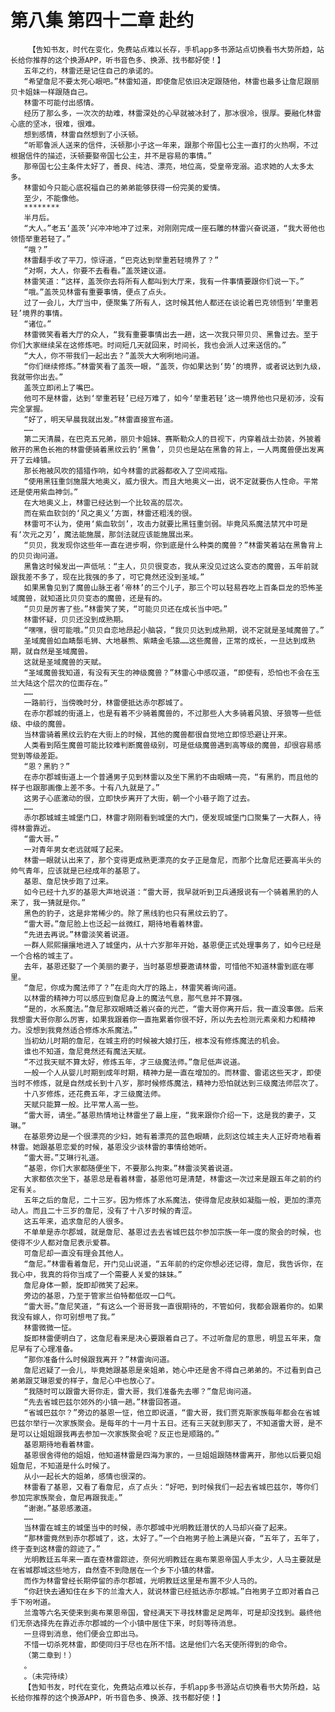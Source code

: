 # 第八集 第四十二章 赴约
        【告知书友，时代在变化，免费站点难以长存，手机app多书源站点切换看书大势所趋，站长给你推荐的这个换源APP，听书音色多、换源、找书都好使！】
       五年之约，林雷还是记住自己的承诺的。
       “希望詹尼不要太死心眼吧。”林雷知道，即使詹尼依旧决定跟随他，林雷也最多让詹尼跟丽贝卡姐妹一样跟随自己。
       林雷不可能付出感情。
       经历了那么多，一次次的劫难，林雷深处的心早就被冰封了，那冰很冷，很厚。要融化林雷心底的坚冰，很难，很难。
       想到感情，林雷自然想到了小沃顿。
       “听耶鲁派人送来的信件，沃顿那小子这一年来，跟那个帝国七公主一直打的火热啊，不过根据信件的描述，沃顿要娶帝国七公主，并不是容易的事情。”
       那帝国七公主条件太好了，善良、纯洁、漂亮，地位高，受皇帝宠溺。追求她的人太多太多。
       林雷如今只能心底祝福自己的弟弟能够获得一份完美的爱情。
       至少，不能像他。
       ********
       半月后。
       “大人。”老五‘盖茨’兴冲冲地冲了过来，对刚刚完成一座石雕的林雷兴奋说道，“我大哥他也领悟举重若轻了。”
       “哦？”
       林雷翻手收了平刀，惊讶道，“巴克达到举重若轻境界了？”
       “对啊，大人，你要不去看看。”盖茨建议道。
       林雷笑道：“这样，盖茨你去将所有人都叫到大厅来，我有一件事情要跟你们说一下。”
       “哦。”盖茨见林雷有重要事情，便点了点头。
       过了一会儿，大厅当中，便聚集了所有人，这时候其他人都还在谈论着巴克领悟到‘举重若轻’境界的事情。
       “诸位。”
       林雷微笑看着大厅的众人，“我有重要事情出去一趟，这一次我只带贝贝、黑鲁过去。至于你们大家继续呆在这修炼吧。时间短几天就回来，时间长，我也会派人过来送信的。”
       “大人，你不带我们一起出去？”盖茨大大咧咧地问道。
       “你们继续修炼。”林雷笑看了盖茨一眼，“盖茨，你如果达到‘势’的境界，或者说达到九级，我就带你出去。”
       盖茨立即闭上了嘴巴。
       他可不是林雷，达到‘举重若轻’已经万难了，如今‘举重若轻’这一境界他也只是初涉，没有完全掌握。
       “好了，明天早晨我就出发。”林雷直接宣布道。
       ……
       第二天清晨，在巴克五兄弟，丽贝卡姐妹、赛斯勒众人的目视下，内穿着战士劲装，外披着敞开的黑色长袍的林雷便骑着黑纹云豹‘黑鲁’，贝贝也是站在黑鲁的背上，一人两魔兽便出发离开了云峰镇。
       那长袍被风吹的猎猎作响，如今林雷的武器都收入了空间戒指。
       “使用黑钰重剑施展大地奥义，威力很大。而且大地奥义一出，说不定就要伤人性命。平常还是使用紫血神剑。”
       在大地奥义上，林雷已经达到一个比较高的层次。
       而在紫血软剑的‘风之奥义’方面，林雷还粗浅的很。
       林雷可不认为，使用‘紫血软剑’，攻击力就要比黑钰重剑弱。毕竟风系魔法禁咒中可是有‘次元之刃’，魔法能施展，那剑法就应该能施展出来。
       “贝贝，我发现你这些年一直在进步啊，你到底是什么种类的魔兽？”林雷笑着站在黑鲁背上的贝贝询问道。
       黑鲁这时候发出一声低吼：“主人，贝贝很变态，我从来没见过这么变态的魔兽，五年前就跟我差不多了，现在比我强的多了，可它竟然还没到圣域。”
       如果黑鲁见到了魔兽山脉王者‘帝林’的三个儿子，那三个可以轻易吞吃上百条巨龙的恐怖圣域魔兽，就知道比贝贝变态的魔兽，还是有的。
       “贝贝是厉害了些。”林雷笑了笑，“可能贝贝还在成长当中吧。”
       林雷怀疑，贝贝还没到成熟期。
       “嘿嘿，很可能哦。”贝贝自恋地昂起小脑袋，“我贝贝达到成熟期，说不定就是圣域魔兽了。”
       圣域魔兽如血睛鬃毛狮、大地暴熊、紫睛金毛猿……这些魔兽，正常的成长，一旦达到成熟期，就自然是圣域魔兽。
       这就是圣域魔兽的天赋。
       “圣域魔兽我知道，有没有天生的神级魔兽？”林雷心中感叹道，“即使有，恐怕也不会在玉兰大陆这个层次的位面存在。”
       ……
       一路前行，当傍晚时分，林雷便抵达赤尔郡城了。
       在赤尔郡城的街道上，也是有着不少骑着魔兽的，不过那些人大多骑着风狼、牙狼等一些低级、中级的魔兽。
       当林雷骑着黑纹云豹在大街上的时候，其他的魔兽都很自觉地立即惊恐避让开来。
       人类看到陌生魔兽可能比较难判断魔兽级别，可是低级魔兽遇到高等级的魔兽，却很容易感觉到等级差距。
       “恩？黑豹？”
       在赤尔郡城街道上一个普通男子见到林雷以及坐下黑豹不由眼睛一亮，“有黑豹，而且他的样子也跟那画像上差不多。十有八九就是了。”
       这男子心底激动的很，立即快步离开了大街，朝一个小巷子跑了过去。
       ……
       赤尔郡城城主城堡门口，林雷才刚刚看到城堡的大门，便发现城堡门口聚集了一大群人，待得林雷靠近。
       “雷大哥。”
       一对青年男女老远就喊了起来。
       林雷一眼就认出来了，那个变得更成熟更漂亮的女子正是詹尼，而那个比詹尼还要高半头的帅气青年，应该就是已经成年的基恩了。
       基恩、詹尼快步跑了过来。
       如今已经十九岁的基恩大声地说道：“雷大哥，我早就听到卫兵通报说有一个骑着黑豹的人来了，我一猜就是你。”
       黑色的豹子，这是非常稀少的。除了黑线豹也只有黑纹云豹了。
       “雷大哥。”詹尼脸上也泛起一丝微红，期待地看着林雷。
       “先进去再说。”林雷淡笑着说道。
       一群人熙熙攘攘地进入了城堡内，从十六岁那年开始，基恩便正式处理事务了，如今已经是一个合格的城主了。
       去年，基恩还娶了一个美丽的妻子，当时基恩想要邀请林雷，可惜他不知道林雷到底在哪里。
       “詹尼，你成为魔法师了？”在走向大厅的路上，林雷笑着询问道。
       以林雷的精神力可以感应到詹尼身上的魔法气息，那气息并不算强。
       “是的，水系魔法。”詹尼那双眼睛泛着兴奋的光芒，“雷大哥你离开后，我一直没事做。后来我想雷大哥你那么厉害，如果我跟着你一直拖累着你很不好，所以先去检测元素亲和力和精神力。没想到我竟然适合修炼水系魔法。”
       当初幼儿时期的詹尼，在城主府的时候被大娘打压，根本没有修炼魔法的机会。
       谁也不知道，詹尼竟然还有魔法天赋。
       “不过我天赋不算太好，修炼五年，才三级魔法师。”詹尼低声说道。
       一般一个人从婴儿时期到成年时期，精神力是一直在增加的。而林雷、雷诺这些天才，即使当时不修炼，就是自然成长到十八岁，那时候修炼魔法，精神力恐怕就达到三级魔法师层次了。
       十八岁修炼，还花费五年，才三级魔法师。
       天赋只能算一般。比平常人高一些。
       “雷大哥，请坐。”基恩热情地让林雷坐了最上座，“我来跟你介绍一下，这是我的妻子，艾琳。”
       在基恩旁边是一个很漂亮的少妇，她有着漂亮的蓝色眼睛，此刻这位城主夫人正好奇地看着林雷。她跟基恩恋爱的时候，基恩没少谈林雷的事情给她听。
       “雷大哥。”艾琳行礼道。
       “基恩，你们大家都随便坐下，不要那么拘束。”林雷淡笑着说道。
       大家都依次坐下，基恩总是看着林雷，基恩他可是清楚，林雷这一次过来是跟五年之前的约定有关。
       五年之后的詹尼，二十三岁。因为修炼了水系魔法，使得詹尼皮肤如凝脂一般，更加的漂亮动人。而且二十三岁的詹尼，没有了十八岁时候的青涩。
       这五年来，追求詹尼的人很多。
       不单单是赤尔郡城，就是詹尼、基恩过去去省城巴兹尔参加宗族一年一度的聚会的时候，也使得不少人都对詹尼表示爱慕。
       可詹尼却一直没有理会其他人。
       “詹尼。”林雷看着詹尼，开门见山说道，“五年前的约定你想必还记得，詹尼，我告诉你，在我心中，我真的将你当成了一个需要人关爱的妹妹。”
       詹尼身体一颤，旋即却微笑了起来。
       旁边的基恩，乃至于管家兰伯特都低叹一口气。
       “雷大哥。”詹尼笑道，“有这么一个哥哥我一直很期待的，不管如何，我都会跟着你的。如果我没有嫁人，你可别想甩了我。”
       林雷微微一怔。
       旋即林雷便明白了，这詹尼看来是决心要跟着自己了。不过听詹尼的意思，明显五年来，詹尼早有了心理准备。
       “那你准备什么时候跟我离开？”林雷询问道。
       詹尼迟疑了一会儿，毕竟她跟基恩是亲姐弟，她心中还是舍不得自己弟弟的。不过看到自己弟弟跟艾琳恩爱的样子，詹尼心中也放心了。
       “我随时可以跟雷大哥你走，雷大哥，我们准备先去哪？”詹尼询问道。
       “先去省城巴兹尔郊外的小镇一趟。”林雷回答道。
       “省城巴兹尔？”旁边的基恩一怔，他立即说道，“雷大哥，我们贾克斯家族每年都会在省城巴兹尔举行一次家族聚会。是每年的十一月十五日。还有三天就到那天了，不知道雷大哥，是不是可以让姐姐跟我再去参加一次家族聚会呢？反正也是顺路的。”
       基恩期待地看着林雷。
       基恩很舍得他的姐姐，他知道林雷是四海为家的，一旦姐姐跟随林雷离开，那他以后要见姐姐詹尼，不知道是什么时候了。
       从小一起长大的姐弟，感情也很深的。
       林雷看了基恩，又看了看詹尼，点了点头：“好吧，到时候我们一起去省城巴兹尔，等你们参加完家族聚会，詹尼再跟我走。”
       “谢谢。”基恩感激道。
       ……
       当林雷在城主的城堡当中的时候，赤尔郡城中光明教廷潜伏的人马却兴奋了起来。
       “那林雷竟然到赤尔郡城了，这，太好了。”一个白袍男子脸上满是兴奋，“五年了，五年了，终于查到这林雷的踪迹了。”
       光明教廷五年来一直在查林雷踪迹，奈何光明教廷在奥布莱恩帝国人手太少，人马主要就是在省城郡城这些地方，自然查不到隐居在一个乡下小镇的林雷。
       而作为林雷曾经长期停留的赤尔郡城，光明教廷这里是布置不少人马的。
       “你赶快去通知住在乡下的兰澹大人，就说林雷已经抵达赤尔郡城。”白袍男子立即对着自己手下吩咐道。
       兰澹等六名天使来到奥布莱恩帝国，曾经满天下寻找林雷足足两年，可是却没找到。最终他们无奈选择先在靠近赤尔郡城的一个小镇中居住下来，时刻等待消息。
       一旦得到消息，他们便会立即出马。
       不惜一切杀死林雷，即使同归于尽也在所不惜。这是他们六名天使所得到的命令。
       （第二章到！）
       。
       。（未完待续）
       【告知书友，时代在变化，免费站点难以长存，手机app多书源站点切换看书大势所趋，站长给你推荐的这个换源APP，听书音色多、换源、找书都好使！】